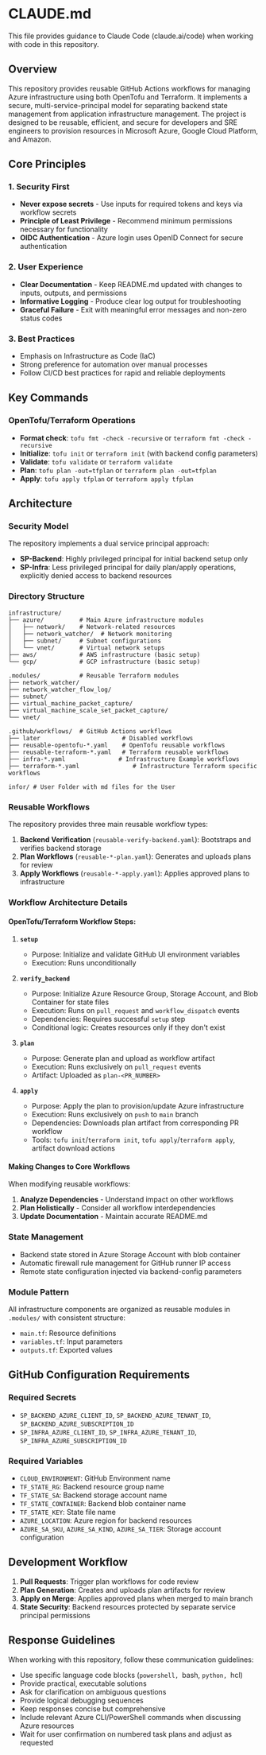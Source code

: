 # CLAUDE.md

This file provides guidance to Claude Code (claude.ai/code) when working with code in this repository.

## Overview

This repository provides reusable GitHub Actions workflows for managing Azure infrastructure using both OpenTofu and Terraform. It implements a secure, multi-service-principal model for separating backend state management from application infrastructure management. The project is designed to be reusable, efficient, and secure for developers and SRE engineers to provision resources in Microsoft Azure, Google Cloud Platform, and Amazon.

## Core Principles

### 1. Security First
- **Never expose secrets** - Use inputs for required tokens and keys via workflow secrets
- **Principle of Least Privilege** - Recommend minimum permissions necessary for functionality
- **OIDC Authentication** - Azure login uses OpenID Connect for secure authentication

### 2. User Experience
- **Clear Documentation** - Keep README.md updated with changes to inputs, outputs, and permissions
- **Informative Logging** - Produce clear log output for troubleshooting
- **Graceful Failure** - Exit with meaningful error messages and non-zero status codes

### 3. Best Practices
- Emphasis on Infrastructure as Code (IaC)
- Strong preference for automation over manual processes
- Follow CI/CD best practices for rapid and reliable deployments

## Key Commands

### OpenTofu/Terraform Operations
- **Format check**: `tofu fmt -check -recursive` or `terraform fmt -check -recursive`
- **Initialize**: `tofu init` or `terraform init` (with backend config parameters)
- **Validate**: `tofu validate` or `terraform validate`
- **Plan**: `tofu plan -out=tfplan` or `terraform plan -out=tfplan`
- **Apply**: `tofu apply tfplan` or `terraform apply tfplan`

## Architecture

### Security Model
The repository implements a dual service principal approach:
- **SP-Backend**: Highly privileged principal for initial backend setup only
- **SP-Infra**: Less privileged principal for daily plan/apply operations, explicitly denied access to backend resources

### Directory Structure
```
infrastructure/
├── azure/          # Main Azure infrastructure modules
│   ├── network/    # Network-related resources
│   ├── network_watcher/  # Network monitoring
│   ├── subnet/     # Subnet configurations
│   └── vnet/       # Virtual network setups
├── aws/            # AWS infrastructure (basic setup)
└── gcp/            # GCP infrastructure (basic setup)

.modules/           # Reusable Terraform modules
├── network_watcher/
├── network_watcher_flow_log/
├── subnet/
├── virtual_machine_packet_capture/
├── virtual_machine_scale_set_packet_capture/
└── vnet/

.github/workflows/  # GitHub Actions workflows
├── later                       # Disabled workflows
├── reusable-opentofu-*.yaml    # OpenTofu reusable workflows
├── reusable-terraform-*.yaml   # Terraform reusable workflows
├── infra-*.yaml               # Infrastructure Example workflows
├── terraform-*.yaml               # Infrastructure Terraform specific workflows

infor/ # User Folder with md files for the User
```

### Reusable Workflows
The repository provides three main reusable workflow types:
1. **Backend Verification** (`reusable-verify-backend.yaml`): Bootstraps and verifies backend storage
2. **Plan Workflows** (`reusable-*-plan.yaml`): Generates and uploads plans for review
3. **Apply Workflows** (`reusable-*-apply.yaml`): Applies approved plans to infrastructure

### Workflow Architecture Details

#### OpenTofu/Terraform Workflow Steps:

1. **`setup`**
   - Purpose: Initialize and validate GitHub UI environment variables
   - Execution: Runs unconditionally

2. **`verify_backend`**
   - Purpose: Initialize Azure Resource Group, Storage Account, and Blob Container for state files
   - Execution: Runs on `pull_request` and `workflow_dispatch` events
   - Dependencies: Requires successful `setup` step
   - Conditional logic: Creates resources only if they don't exist

3. **`plan`**
   - Purpose: Generate plan and upload as workflow artifact
   - Execution: Runs exclusively on `pull_request` events
   - Artifact: Uploaded as `plan-<PR_NUMBER>`

4. **`apply`**
   - Purpose: Apply the plan to provision/update Azure infrastructure
   - Execution: Runs exclusively on `push` to `main` branch
   - Dependencies: Downloads plan artifact from corresponding PR workflow
   - Tools: `tofu init`/`terraform init`, `tofu apply`/`terraform apply`, artifact download actions

#### Making Changes to Core Workflows

When modifying reusable workflows:
1. **Analyze Dependencies** - Understand impact on other workflows
2. **Plan Holistically** - Consider all workflow interdependencies
3. **Update Documentation** - Maintain accurate README.md

### State Management
- Backend state stored in Azure Storage Account with blob container
- Automatic firewall rule management for GitHub runner IP access
- Remote state configuration injected via backend-config parameters

### Module Pattern
All infrastructure components are organized as reusable modules in `.modules/` with consistent structure:
- `main.tf`: Resource definitions
- `variables.tf`: Input parameters
- `outputs.tf`: Exported values

## GitHub Configuration Requirements

### Required Secrets
- `SP_BACKEND_AZURE_CLIENT_ID`, `SP_BACKEND_AZURE_TENANT_ID`, `SP_BACKEND_AZURE_SUBSCRIPTION_ID`
- `SP_INFRA_AZURE_CLIENT_ID`, `SP_INFRA_AZURE_TENANT_ID`, `SP_INFRA_AZURE_SUBSCRIPTION_ID`

### Required Variables
- `CLOUD_ENVIRONMENT`: GitHub Environment name
- `TF_STATE_RG`: Backend resource group name
- `TF_STATE_SA`: Backend storage account name
- `TF_STATE_CONTAINER`: Backend blob container name
- `TF_STATE_KEY`: State file name
- `AZURE_LOCATION`: Azure region for backend resources
- `AZURE_SA_SKU`, `AZURE_SA_KIND`, `AZURE_SA_TIER`: Storage account configuration

## Development Workflow

1. **Pull Requests**: Trigger plan workflows for code review
2. **Plan Generation**: Creates and uploads plan artifacts for review
3. **Apply on Merge**: Applies approved plans when merged to main branch
4. **State Security**: Backend resources protected by separate service principal permissions

## Response Guidelines

When working with this repository, follow these communication guidelines:

- Use specific language code blocks (```powershell, ```bash, ```python, ```hcl)
- Provide practical, executable solutions
- Ask for clarification on ambiguous questions
- Provide logical debugging sequences
- Keep responses concise but comprehensive
- Include relevant Azure CLI/PowerShell commands when discussing Azure resources
- Wait for user confirmation on numbered task plans and adjust as requested


